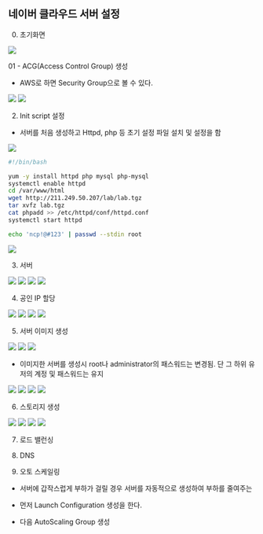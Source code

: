 ## 네이버 클라우드 서버 설정

0. 초기화면

<img src="img/00.PNG">

01 - ACG(Access Control Group) 생성
  - AWS로 하면 Security Group으로 볼 수 있다.
<img src="img/01.PNG">

<img src="img/01-2.PNG">

02. Init script 설정
  - 서버를 처음 생성하고 Httpd, php 등 초기 설정 파일 설치 및 설정을 함
<img src="img/02.PNG">

~~~bash
#!/bin/bash

yum -y install httpd php mysql php-mysql
systemctl enable httpd
cd /var/www/html
wget http://211.249.50.207/lab/lab.tgz
tar xvfz lab.tgz
cat phpadd >> /etc/httpd/conf/httpd.conf
systemctl start httpd

echo 'ncp!@#123' | passwd --stdin root
~~~

<img src="img/02-2.PNG">

03. 서버 

<img src="img/03.PNG">

<img src="img/03-1.PNG">

<img src="img/03-2.PNG">

<img src="img/03-3.PNG">

04. 공인 IP 할당

<img src="img/04.PNG">

<img src="img/04-1.PNG">

<img src="img/04-2.PNG">

<img src="img/04-3.PNG">

05. 서버 이미지 생성

<img src="img/05.PNG">

<img src="img/05-1.PNG">

<img src="img/05-2.PNG">

  - 이미지한 서버를 생성시 root나 administrator의 패스워드는 변경됨. 단 그 하위 유저의 계정 및 패스워드는 유지
<img src="img/05-3.PNG">

<img src="img/05-4.PNG">

<img src="img/05-5.PNG">

<img src="img/05-6.PNG">


06. 스토리지 생성

<img src="img/06.PNG">

<img src="img/06-1.PNG">

<img src="img/06-2.PNG">

<img src="img/06-3.PNG">


07. 로드 밸런싱

08. DNS

09. 오토 스케일링

- 서버에 갑작스럽게 부하가 걸릴 경우 서버를 자동적으로 생성하여 부하를 줄여주는 

- 먼저 Launch Configuration 생성을 한다.

- 다음 AutoScaling Group 생성
